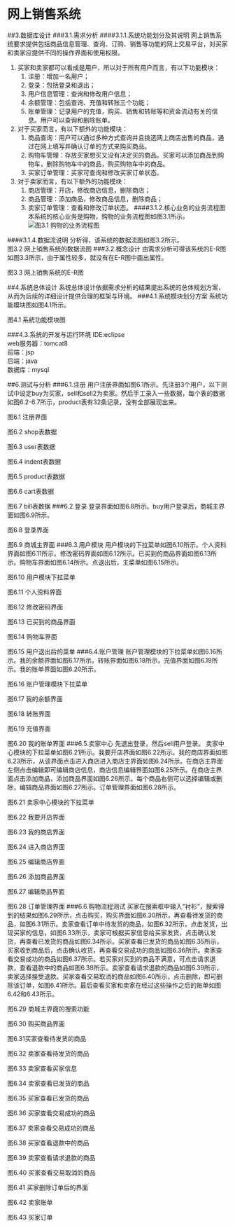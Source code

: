 # 网上销售系统
##3.数据库设计
###3.1.需求分析
####3.1.1.系统功能划分及其说明
网上销售系统要求提供包括商品信息管理、查询、订购、销售等功能的网上交易平台，对买家和卖家应提供不同的操作界面和使用权限。

1. 买家和卖家都可以看成是用户，所以对于所有用户而言，有以下功能模块：
    1. 注册：增加一名用户；  
    2. 登录：包括登录和退出；
    3. 用户信息管理：查询和修改用户信息；
    4. 余额管理：包括查询、充值和转账三个功能；
    5. 账单管理：记录用户的充值，购买、销售和转账等和资金流动有关的信息。用户可以查询和删除账单。   
2. 对于买家而言，有以下额外的功能模块：
    1. 商品查询：用户可以通过多种方式查询并且挑选网上商店出售的商品，通过在网上填写并确认订单的方式来购买商品。  
    2. 购物车管理：存放买家想买又没有决定买的商品。买家可以添加商品到购物车，删除购物车中的商品，购买购物车中的商品。  
    3. 买家订单管理：买家可查询和修改买家订单状态。  
3. 对于卖家而言，有以下额外的功能模块：
    1. 商店管理：开店，修改商店信息，删除商店；
    2. 商品管理：添加商品，修改商品信息，删除商品；
    3. 卖家订单管理：查看和修改订单状态。
####3.1.2.核心业务的业务流程图
本系统的核心业务是购物，购物的业务流程图如图3.1所示。  
![图3.1 购物的业务流程图](https://upload-images.jianshu.io/upload_images/703764-605e3cc2ecb664f6.jpg?imageMogr2/auto-orient/strip%7CimageView2/2/w/1240)

####3.1.4.数据流说明
分析得，该系统的数据流图如图3.2所示。  
图3.2 网上销售系统的数据流图
###3.2.概念设计
由需求分析可得该系统的E-R图如图3.3所示，由于属性较多，就没有在E-R图中画出属性。

图3.3 网上销售系统的E-R图

##4.系统总体设计
系统总体设计依据需求分析的结果提出系统的总体规划方案，从而为后续的详细设计提供合理的框架与环境。
###4.1.系统模块划分方案
系统功能模块图如图4.1所示。

图4.1 系统功能模块图

###4.3.系统的开发与运行环境
IDE:eclipse  
web服务器：tomcat8  
前端：jsp  
后端：java  
数据库：mysql  

##6.测试与分析
###6.1.注册
用户注册界面如图6.1所示。先注册3个用户，以下测试中设定buy为买家，sell和sell2为卖家。然后手工录入一些数据，每个表的数据如图6.2-6.7所示，product表有32条记录，没有全部展现出来。

图6.1 注册界面

图6.2 shop表数据

图6.3 user表数据

图6.4 indent表数据


图6.5 product表数据

图6.6 cart表数据


图6.7 bill表数据
###6.2.登录
登录界面如图6.8所示。buy用户登录后，商城主界面如图6.9所示。

图6.8 登录界面


图6.9 商城主界面
###6.3.用户模块
用户模块的下拉菜单如图6.10所示。个人资料界面如图6.11所示。修改密码界面如图6.12所示。已买到的商品界面如图6.13所示。购物车界面如图6.14所示。点退出后，主菜单如图6.15所示。

图6.10 用户模块下拉菜单

图6.11 个人资料界面

图6.12 修改密码界面

图6.13 已买到的商品界面

图6.14 购物车界面

图6.15 用户退出后的菜单
###6.4.账户管理
账户管理模块的下拉菜单如图6.16所示。我的余额界面如图6.17所示。转账界面如图6.18所示。充值界面如图6.19所示。我的账单界面如图6.20所示。

图6.16 账户管理模块下拉菜单

图6.17 我的余额界面

图6.18 转账界面


图6.19 充值界面

图6.20 我的账单界面
###6.5.卖家中心
先退出登录，然后sell用户登录。
卖家中心模块的下拉菜单如图6.21所示。我要开店界面如图6.22所示。我的商店界面如图6.23所示，从该界面点击进入商店进入商店主界面如图6.24所示。在商店主界面左侧点击编辑即可编辑商店信息，商店信息编辑界面如图6.25所示。在商店主界面点击添加商品，添加商品界面如图6.26所示。每个商品右侧可以选择编辑或删除，编辑商品界面如图6.27所示。订单管理界面如图6.28所示。

图6.21 卖家中心模块的下拉菜单


图6.22 我要开店界面

图6.23 我的商店界面


图6.24 进入商店界面

图6.25 编辑商店界面

图6.26 添加商品界面

图6.27 编辑商品界面

图6.28 订单管理界面
###6.6.购物流程测试
买家在搜索框中输入“衬衫”，搜索得到的结果如图6.29所示，点击购买，购买界面如图6.30所示，再查看待发货的商品，如图6.31所示。卖家查看订单中待发货的商品，如图6.32所示，点击发货，出现买家的信息，如图6.33所示，卖家可根据买家信息给买家发货，点击确认发货，再查看已发货的商品如图6.34所示。买家查看已发货的商品如图6.35所示，买家收到商品后，点击确认收货，再查看交易成功的商品如图6.36所示。卖家查看交易成功的商品如图6.37所示。若买家对买到的商品不满意，可点击请求退款，查看退款中的商品如图6.38所示。卖家查看请求退款的商品如图6.39所示，卖家选择接受退款。买家查看交易取消的商品如图6.40所示，点击删除，即可删除该订单，如图6.41所示。最后查看买家和卖家在经过这些操作之后的账单如图6.42和6.43所示。


图6.29 商城主界面的搜索功能

图6.30 购买商品界面

图6.31买家查看待发货的商品

图6.32 卖家查看待发货的商品

图6.33 卖家查看买家信息

图6.34 卖家查看已发货的商品

图6.35 买家查看已发货的商品

图6.36 买家查看交易成功的商品

图6.37 卖家查看交易成功的商品

图6.38 买家查看退款中的商品

图6.39 卖家查看请求退款的商品

图6.40 买家查看交易取消的商品

图6.41 买家删除订单后的界面

图6.42 卖家账单

图6.43 买家订单

